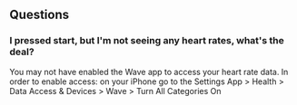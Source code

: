 ## Questions

### I pressed start, but I'm not seeing any heart rates, what's the deal?
You may not have enabled the Wave app to access your heart rate data. 
In order to enable access: on your iPhone go to the Settings App > Health > Data Access & Devices > Wave > Turn All Categories On
